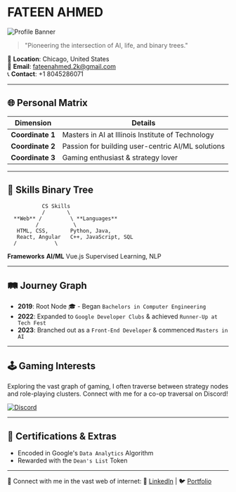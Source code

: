 # FATEEN AHMED

![Profile Banner](https://drive.google.com/uc?export=view&id=1V03yLXxqKByoSCcHUC4yLfH_WC8otmhS)

> "Pioneering the intersection of AI, life, and binary trees."

📍 **Location**: Chicago, United States  
📧 **Email**: [fateenahmed.2k@gmail.com](mailto:fateenahmed.2k@gmail.com)  
📞 **Contact**: +1 8045286071

---

## 🌐 Personal Matrix

| Dimension        | Details           |
|------------------|------------------|
| **Coordinate 1** | Masters in AI at Illinois Institute of Technology |
| **Coordinate 2** | Passion for building user-centric AI/ML solutions  |
| **Coordinate 3** | Gaming enthusiast & strategy lover                |

---

## 🌳 Skills Binary Tree

               CS Skills
               /       \
      **Web** /         \ **Languages**
             /           \
       HTML, CSS,       Python, Java,
       React, Angular   C++, JavaScript, SQL
      /            \
**Frameworks**   **AI/ML**
Vue.js       Supervised Learning, NLP

---

## 🛤️ Journey Graph

- **2019**: Root Node 🎓 - Began `Bachelors in Computer Engineering`  
- **2022**: Expanded to `Google Developer Clubs` & achieved `Runner-Up at Tech Fest`
- **2023**: Branched out as a `Front-End Developer` & commenced `Masters in AI`

---

## 🕹️ Gaming Interests

Exploring the vast graph of gaming, I often traverse between strategy nodes and role-playing clusters. Connect with me for a co-op traversal on Discord!

[![Discord](https://discord.com/assets/e4923594e694a21542a489471ecffa50.svg)](https://discord.com/users/660206884396990495)


---

## 📜 Certifications & Extras

- Encoded in Google's `Data Analytics` Algorithm
- Rewarded with the `Dean's List` Token

---

🔗 Connect with me in the vast web of internet:
💼 [LinkedIn](https://www.linkedin.com/in/fateen-ahmed-a5b1171b6/) | 🐦 [Portfolio](https://bento.me/fateen)
